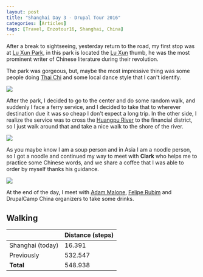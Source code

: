 ```yaml
---
layout: post
title: "Shanghai Day 3 - Drupal Tour 2016"
categories: [Articles]
tags: [Travel, Enzotour16, Shanghai, China]
---
```

After a break to sightseeing, yesterday return to the road, my first stop was at [Lu Xun Park](https://en.wikipedia.org/wiki/Lu_Xun_Park_(Shanghai)), in this park is located the [Lu Xun](https://en.wikipedia.org/wiki/Lu_Xun) thumb, he was the most prominent writer of Chinese literature during their revolution.

The park was gorgeous, but, maybe the most impressive thing was some people doing [Thai Chi](https://en.wikipedia.org/wiki/Tai_chi) and some local dance style that I can't identify.

<img style="margin-right: 20px;" src="{{site.url }}/assets/img/lu-xun-park.jpg"/>

After the park, I decided to go to the center and do some random walk, and suddenly I face a ferry service, and I decided to take that to wherever destination due it was so cheap I don't expect a long trip. In the other side, I realize the service was to cross the [Huangpu River](https://en.wikipedia.org/wiki/Huangpu_River) to the financial district, so I just walk around that and take a nice walk to the shore of the river.

<img style="margin-right: 20px;" src="{{site.url }}/assets/img/perl-tower.jpg"/>

As you maybe know I am a soup person and in Asia I am a noodle person, so I got a noodle and continued my way to meet with **Clark** who helps me to practice some Chinese words, and we share a coffee that I was able to order by myself thanks his guidance.

<img style="margin-right: 20px;" src="{{site.url }}/assets/img/clark-teacher.jpg"/>

At the end of the day, I meet with [Adam Malone](https://www.adammalone.net/about), [Felipe Rubim](https://www.linkedin.com/in/feliperubim) and DrupalCamp China organizers to take some drinks.


## Walking
|  | Distance (steps) |
|---|---|
| Shanghai (today) |  16.391 |
| Previously  | 532.547 |
| **Total**  | 548.938 | 